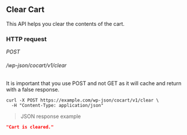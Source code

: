 ## Clear Cart ##

This API helps you clear the contents of the cart.

### HTTP request ###

<div class="api-endpoint">
  <div class="endpoint-data">
    <i class="label label-post">POST</i>
    <h6>/wp-json/cocart/v1/clear</h6>
  </div>
</div>

<aside class="notice">
It is important that you use POST and not GET as it will cache and return with a false response.
</aside>

```shell
curl -X POST https://example.com/wp-json/cocart/v1/clear \
  -H "Content-Type: application/json"
```

> JSON response example

```json
"Cart is cleared."
```

